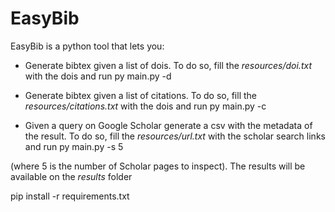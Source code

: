 # EasyBib
EasyBib is a python tool that lets you:
- Generate bibtex given a list of dois. To do so, fill the *resources/doi.txt* with the dois and run 
py main.py -d

- Generate bibtex given a list of citations. To do so, fill the *resources/citations.txt* with the dois and run 
py main.py -c

- Given a query on Google Scholar generate a csv with the metadata of the result. To do so, fill the *resources/url.txt* with the scholar search links and run 
py main.py -s 5 

(where 5 is the number of Scholar pages to inspect).
The results will be available on the *results* folder

pip install -r requirements.txt
